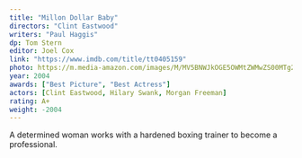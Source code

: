 ```yaml
---
title: "Millon Dollar Baby"
directors: "Clint Eastwood"
writers: "Paul Haggis"
dp: Tom Stern
editor: Joel Cox
link: "https://www.imdb.com/title/tt0405159"
photo: https://m.media-amazon.com/images/M/MV5BNWJkOGE5OWMtZWMwZS00MTg2LTkxMjctNWQ3NzY2ODgyZTc2XkEyXkFqcGdeQXVyNzU3Nzk4MDQ@._V1_FMjpg_UX510_.jpg
year: 2004
awards: ["Best Picture", "Best Actress"]
actors: [Clint Eastwood, Hilary Swank, Morgan Freeman]
rating: A+
weight: -2004
---
```

A determined woman works with a hardened boxing trainer to become a professional.
